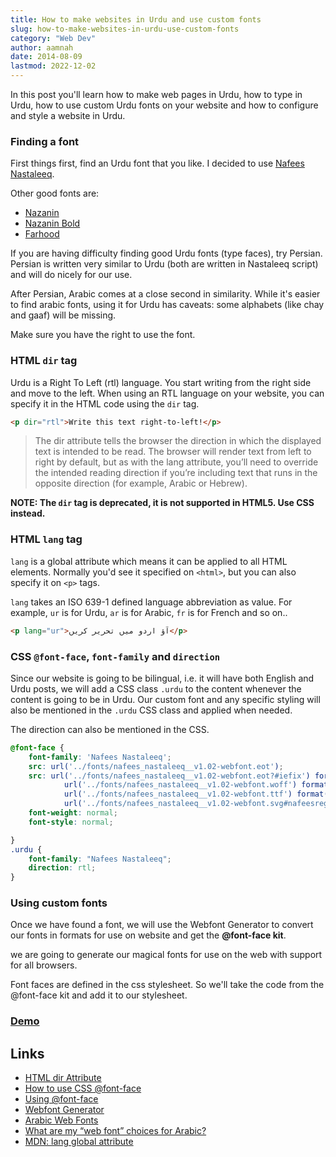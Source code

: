 ```yaml
---
title: How to make websites in Urdu and use custom fonts 
slug: how-to-make-websites-in-urdu-use-custom-fonts
category: "Web Dev"
author: aamnah
date: 2014-08-09
lastmod: 2022-12-02
---
```


In this post you'll learn how to make web pages in Urdu, how to type in Urdu, how to use custom Urdu fonts on your website and how to configure and style a website in Urdu.

### Finding a font
First things first, find an Urdu font that you like. I decided to use [Nafees Nastaleeq]().

Other good fonts are:

- [Nazanin]()
- [Nazanin Bold]()
- [Farhood]()

If you are having difficulty finding good Urdu fonts (type faces), try Persian. Persian is written very similar to Urdu (both are written in Nastaleeq script) and will do nicely for our use.

After Persian, Arabic comes at a close second in similarity. While it's easier to find arabic fonts, using it for Urdu has caveats: some alphabets (like chay and gaaf) will be missing. 

Make sure you have the right to use the font.

### HTML `dir` tag
Urdu is a Right To Left (rtl) language. You start writing from the right side and move to the left. When using an RTL language on your website, you can specify it in the HTML code using the `dir` tag.

```html
<p dir="rtl">Write this text right-to-left!</p>
```
    
> The dir attribute tells the browser the direction in which the displayed text is intended to be read. The browser will render text from left to right by default, but as with the lang attribute, you’ll need to override the intended reading direction if you’re including text that runs in the opposite direction (for example, Arabic or Hebrew).

**NOTE: The `dir` tag is deprecated, it is not supported in HTML5. Use CSS instead.**


### HTML `lang` tag

`lang` is a global attribute which means it can be applied to all HTML elements. Normally you'd see it specified on `<html>`, but you can also specify it on `<p>` tags.

`lang` takes an ISO 639-1 defined language abbreviation as value. For example, `ur` is for Urdu, `ar` is for Arabic, `fr` is for French and so on..


```html
<p lang="ur">آؤ اردو میں تحریر کریں</p>
```

### CSS `@font-face`, `font-family` and `direction`
Since our website is going to be bilingual, i.e. it will have both English and Urdu posts, we will add a CSS class `.urdu` to the content whenever the content is going to be in Urdu. Our custom font and any specific styling will also be mentioned in the `.urdu` CSS class and applied when needed.

The direction can also be mentioned in the CSS. 
	
```css
@font-face {
	font-family: 'Nafees Nastaleeq';
	src: url('../fonts/nafees_nastaleeq__v1.02-webfont.eot');
	src: url('../fonts/nafees_nastaleeq__v1.02-webfont.eot?#iefix') format('embedded-opentype'),
			url('../fonts/nafees_nastaleeq__v1.02-webfont.woff') format('woff'),
			url('../fonts/nafees_nastaleeq__v1.02-webfont.ttf') format('truetype'),
			url('../fonts/nafees_nastaleeq__v1.02-webfont.svg#nafeesregular') format('svg');
	font-weight: normal;
	font-style: normal;

}
.urdu {
	font-family: "Nafees Nastaleeq";
	direction: rtl;
}
```

### Using custom fonts
Once we have found a font, we will use the Webfont Generator to convert our fonts in formats for use on website and get the **@font-face kit**.

we are going to generate our magical fonts for use on the web with support for all browsers.

Font faces are defined in the css stylesheet. So we'll take the code from the @font-face kit and add it to our stylesheet.

### [Demo](/lets_write_in_urdu/) 

Links
---

- [HTML dir Attribute](http://reference.sitepoint.com/html/core-attributes/dir)
- [How to use CSS @font-face](http://nicewebtype.com/notes/2009/10/30/how-to-use-css-font-face/)
- [Using @font-face](http://css-tricks.com/snippets/css/using-font-face/)
- [Webfont Generator](http://www.fontsquirrel.com/tools/webfont-generator)
- [Arabic Web Fonts](http://www.fonts.com/search/web-fonts?SortColumn=relevancy&searchtext=arabic&ShowAllFonts=Desktop&SearchType=WebFonts#product_top)
- [What are my “web font” choices for Arabic?](http://stackoverflow.com/questions/7185106/what-are-my-web-font-choices-for-arabic)
- [MDN: lang global attribute](https://developer.mozilla.org/en-US/docs/Web/HTML/Global_attributes/lang)